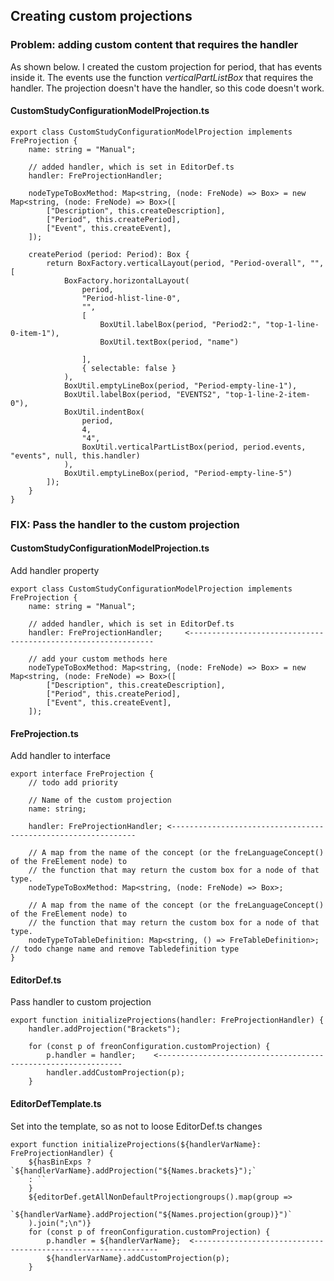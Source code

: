 ## Creating custom projections

### Problem: adding custom content that requires the handler

As shown below. I created the custom projection for period, that has events inside it. The events use the function *verticalPartListBox* that requires the handler. The projection doesn't have the handler, so this code doesn't work.

#### CustomStudyConfigurationModelProjection.ts

    export class CustomStudyConfigurationModelProjection implements FreProjection {
        name: string = "Manual";

        // added handler, which is set in EditorDef.ts
        handler: FreProjectionHandler;

        nodeTypeToBoxMethod: Map<string, (node: FreNode) => Box> = new Map<string, (node: FreNode) => Box>([
            ["Description", this.createDescription],
            ["Period", this.createPeriod],
            ["Event", this.createEvent],
        ]);

        createPeriod (period: Period): Box {
            return BoxFactory.verticalLayout(period, "Period-overall", "", [
                BoxFactory.horizontalLayout(
                    period,
                    "Period-hlist-line-0",
                    "",
                    [
                        BoxUtil.labelBox(period, "Period2:", "top-1-line-0-item-1"),
                        BoxUtil.textBox(period, "name")
                        
                    ],
                    { selectable: false }
                ),
                BoxUtil.emptyLineBox(period, "Period-empty-line-1"),
                BoxUtil.labelBox(period, "EVENTS2", "top-1-line-2-item-0"),
                BoxUtil.indentBox(
                    period,
                    4,
                    "4",
                    BoxUtil.verticalPartListBox(period, period.events, "events", null, this.handler)
                ),
                BoxUtil.emptyLineBox(period, "Period-empty-line-5")
            ]);
        }
    }


### FIX: Pass the handler to the custom projection

#### CustomStudyConfigurationModelProjection.ts

Add handler property

    export class CustomStudyConfigurationModelProjection implements FreProjection {
        name: string = "Manual";

        // added handler, which is set in EditorDef.ts
        handler: FreProjectionHandler;     <--------------------------------------------------------------

        // add your custom methods here
        nodeTypeToBoxMethod: Map<string, (node: FreNode) => Box> = new Map<string, (node: FreNode) => Box>([
            ["Description", this.createDescription],
            ["Period", this.createPeriod],
            ["Event", this.createEvent],
        ]);

#### FreProjection.ts

Add handler to interface

    export interface FreProjection {
        // todo add priority

        // Name of the custom projection
        name: string;

        handler: FreProjectionHandler; <--------------------------------------------------------------

        // A map from the name of the concept (or the freLanguageConcept() of the FreElement node) to
        // the function that may return the custom box for a node of that type.
        nodeTypeToBoxMethod: Map<string, (node: FreNode) => Box>;

        // A map from the name of the concept (or the freLanguageConcept() of the FreElement node) to
        // the function that may return the custom box for a node of that type.
        nodeTypeToTableDefinition: Map<string, () => FreTableDefinition>; // todo change name and remove Tabledefinition type
    }

#### EditorDef.ts

Pass handler to custom projection

    export function initializeProjections(handler: FreProjectionHandler) {
        handler.addProjection("Brackets");

        for (const p of freonConfiguration.customProjection) {
            p.handler = handler;    <--------------------------------------------------------------
            handler.addCustomProjection(p);
        }

#### EditorDefTemplate.ts

Set into the template, so as not to loose EditorDef.ts changes

    export function initializeProjections(${handlerVarName}: FreProjectionHandler) {
        ${hasBinExps ? `${handlerVarName}.addProjection("${Names.brackets}");`
        : ``
        }
        ${editorDef.getAllNonDefaultProjectiongroups().map(group =>
            `${handlerVarName}.addProjection("${Names.projection(group)}")`
        ).join(";\n")}
        for (const p of freonConfiguration.customProjection) {
            p.handler = ${handlerVarName};  <--------------------------------------------------------------
            ${handlerVarName}.addCustomProjection(p);
        }